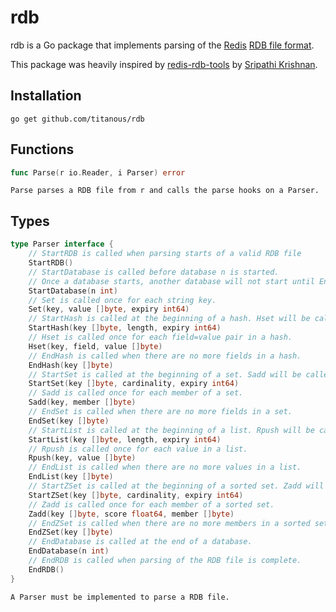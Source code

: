 # rdb

rdb is a Go package that implements parsing of the [Redis](http://redis.io) [RDB
file format](https://github.com/sripathikrishnan/redis-rdb-tools/blob/master/docs/RDB_File_Format.textile).

This package was heavily inspired by
[redis-rdb-tools](https://github.com/sripathikrishnan/redis-rdb-tools) by
[Sripathi Krishnan](https://github.com/sripathikrishnan).

## Installation

```
go get github.com/titanous/rdb
```

## Functions

```go
func Parse(r io.Reader, i Parser) error
```
```
Parse parses a RDB file from r and calls the parse hooks on a Parser.
```

## Types

```go
type Parser interface {
    // StartRDB is called when parsing starts of a valid RDB file
    StartRDB()
    // StartDatabase is called before database n is started.
    // Once a database starts, another database will not start until EndDatabase is called.
    StartDatabase(n int)
    // Set is called once for each string key.
    Set(key, value []byte, expiry int64)
    // StartHash is called at the beginning of a hash. Hset will be called exactly length times before EndHash.
    StartHash(key []byte, length, expiry int64)
    // Hset is called once for each field=value pair in a hash.
    Hset(key, field, value []byte)
    // EndHash is called when there are no more fields in a hash.
    EndHash(key []byte)
    // StartSet is called at the beginning of a set. Sadd will be called exactly cardinality times before EndSet.
    StartSet(key []byte, cardinality, expiry int64)
    // Sadd is called once for each member of a set.
    Sadd(key, member []byte)
    // EndSet is called when there are no more fields in a set.
    EndSet(key []byte)
    // StartList is called at the beginning of a list. Rpush will be called exactly length times before EndList.
    StartList(key []byte, length, expiry int64)
    // Rpush is called once for each value in a list.
    Rpush(key, value []byte)
    // EndList is called when there are no more values in a list.
    EndList(key []byte)
    // StartZSet is called at the beginning of a sorted set. Zadd will be called exactly cardinality times before EndZSet.
    StartZSet(key []byte, cardinality, expiry int64)
    // Zadd is called once for each member of a sorted set.
    Zadd(key []byte, score float64, member []byte)
    // EndZSet is called when there are no more members in a sorted set.
    EndZSet(key []byte)
    // EndDatabase is called at the end of a database.
    EndDatabase(n int)
    // EndRDB is called when parsing of the RDB file is complete.
    EndRDB()
}
```
```
A Parser must be implemented to parse a RDB file.
```
